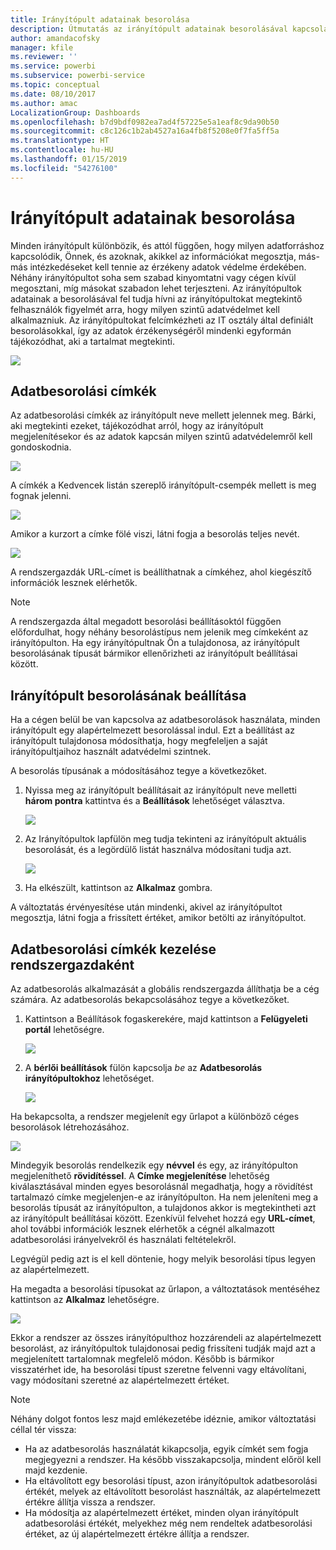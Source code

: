 ```yaml
---
title: Irányítópult adatainak besorolása
description: Útmutatás az irányítópult adatainak besorolásával kapcsolatban (például hogyan állíthatja be a rendszergazda, vagy hogy az irányítópult tulajdonosai hogyan tudják módosítani a besorolást).
author: amandacofsky
manager: kfile
ms.reviewer: ''
ms.service: powerbi
ms.subservice: powerbi-service
ms.topic: conceptual
ms.date: 08/10/2017
ms.author: amac
LocalizationGroup: Dashboards
ms.openlocfilehash: b7d9bdf0982ea7ad4f57225e5a1eaf8c9da90b50
ms.sourcegitcommit: c8c126c1b2ab4527a16a4fb8f5208e0f7fa5ff5a
ms.translationtype: HT
ms.contentlocale: hu-HU
ms.lasthandoff: 01/15/2019
ms.locfileid: "54276100"
---
```

# <a name="dashboard-data-classification"></a>Irányítópult adatainak besorolása
Minden irányítópult különbözik, és attól függően, hogy milyen adatforráshoz kapcsolódik, Önnek, és azoknak, akikkel az információkat megosztja, más-más intézkedéseket kell tennie az érzékeny adatok védelme érdekében. Néhány irányítópultot soha sem szabad kinyomtatni vagy cégen kívül megosztani, míg másokat szabadon lehet terjeszteni. Az irányítópultok adatainak a besorolásával fel tudja hívni az irányítópultokat megtekintő felhasználók figyelmét arra, hogy milyen szintű adatvédelmet kell alkalmazniuk. Az irányítópultokat felcímkézheti az IT osztály által definiált besorolásokkal, így az adatok érzékenységéről mindenki egyformán tájékozódhat, aki a tartalmat megtekinti.

![](media/service-data-classification/dashboard_tagged_as_hbi.png)

## <a name="data-classification-tags"></a>Adatbesorolási címkék
Az adatbesorolási címkék az irányítópult neve mellett jelennek meg. Bárki, aki megtekinti ezeket, tájékozódhat arról, hogy az irányítópult megjelenítésekor és az adatok kapcsán milyen szintű adatvédelemről kell gondoskodnia.

![](media/service-data-classification/tag_next_to_title.png)

A címkék a Kedvencek listán szereplő irányítópult-csempék mellett is meg fognak jelenni.

![](media/service-data-classification/tag_on_dashboard_tile.png)

Amikor a kurzort a címke fölé viszi, látni fogja a besorolás teljes nevét.

![](media/service-data-classification/tag_tooltip.png)

A rendszergazdák URL-címet is beállíthatnak a címkéhez, ahol kiegészítő információk lesznek elérhetők.

> [!NOTE]
> A rendszergazda által megadott besorolási beállításoktól függően előfordulhat, hogy néhány besorolástípus nem jelenik meg címkeként az irányítópulton. Ha egy irányítópultnak Ön a tulajdonosa, az irányítópult besorolásának típusát bármikor ellenőrizheti az irányítópult beállításai között.
> 
> 

## <a name="setting-a-dashboards-classification"></a>Irányítópult besorolásának beállítása
Ha a cégen belül be van kapcsolva az adatbesorolások használata, minden irányítópult egy alapértelmezett besorolással indul. Ezt a beállítást az irányítópult tulajdonosa módosíthatja, hogy megfeleljen a saját irányítópultjaihoz használt adatvédelmi szintnek.

A besorolás típusának a módosításához tegye a következőket.

1. Nyissa meg az irányítópult beállításait az irányítópult neve melletti **három pontra** kattintva és a **Beállítások** lehetőséget választva.
   
    ![](media/service-data-classification/dashboard_settings.png)
2. Az Irányítópultok lapfülön meg tudja tekinteni az irányítópult aktuális besorolását, és a legördülő listát használva módosítani tudja azt.
   
    ![](media/service-data-classification/classification_setting_dropdown.png)
3. Ha elkészült, kattintson az **Alkalmaz** gombra.

A változtatás érvényesítése után mindenki, akivel az irányítópultot megosztja, látni fogja a frissített értéket, amikor betölti az irányítópultot.

## <a name="working-with-data-classification-tags-as-an-admin"></a>Adatbesorolási címkék kezelése rendszergazdaként
Az adatbesorolás alkalmazását a globális rendszergazda állíthatja be a cég számára. Az adatbesorolás bekapcsolásához tegye a következőket.

1. Kattintson a Beállítások fogaskerekére, majd kattintson a **Felügyeleti portál** lehetőségre.
   
    ![](media/service-data-classification/admin_portal_in_settings.png)
2. A **bérlői beállítások** fülön kapcsolja *be* az **Adatbesorolás irányítópultokhoz** lehetőséget.
   
    ![](media/service-data-classification/data_classification_switch_location.png)

Ha bekapcsolta, a rendszer megjelenít egy űrlapot a különböző céges besorolások létrehozásához.

![](media/service-data-classification/blank_classification_form.png)

Mindegyik besorolás rendelkezik egy **névvel** és egy, az irányítópulton megjeleníthető **rövidítéssel**. A **Címke megjelenítése** lehetőség kiválasztásával minden egyes besorolásnál megadhatja, hogy a rövidítést tartalmazó címke megjelenjen-e az irányítópulton. Ha nem jeleníteni meg a besorolás típusát az irányítópulton, a tulajdonos akkor is megtekintheti azt az irányítópult beállításai között. Ezenkívül felvehet hozzá egy **URL-címet**, ahol további információk lesznek elérhetők a cégnél alkalmazott adatbesorolási irányelvekről és használati feltételekről.  

Legvégül pedig azt is el kell döntenie, hogy melyik besorolási típus legyen az alapértelmezett.  

Ha megadta a besorolási típusokat az űrlapon, a változtatások mentéséhez kattintson az **Alkalmaz** lehetőségre.

![](media/service-data-classification/filled_in_classification_form.png)

Ekkor a rendszer az összes irányítópulthoz hozzárendeli az alapértelmezett besorolást, az irányítópultok tulajdonosai pedig frissíteni tudják majd azt a megjelenített tartalomnak megfelelő módon. Később is bármikor visszatérhet ide, ha besorolási típust szeretne felvenni vagy eltávolítani, vagy módosítani szeretné az alapértelmezett értéket.  

> [!NOTE]
> Néhány dolgot fontos lesz majd emlékezetébe idéznie, amikor változtatási céllal tér vissza:
> 
> * Ha az adatbesorolás használatát kikapcsolja, egyik címkét sem fogja megjegyezni a rendszer. Ha később visszakapcsolja, mindent előröl kell majd kezdenie.  
> * Ha eltávolított egy besorolási típust, azon irányítópultok adatbesorolási értékét, melyek az eltávolított besorolást használták, az alapértelmezett értékre állítja vissza a rendszer.  
> * Ha módosítja az alapértelmezett értéket, minden olyan irányítópult adatbesorolási értékét, melyekhez még nem rendeltek adatbesorolási értéket, az új alapértelmezett értékre állítja a rendszer.
> 
> 

